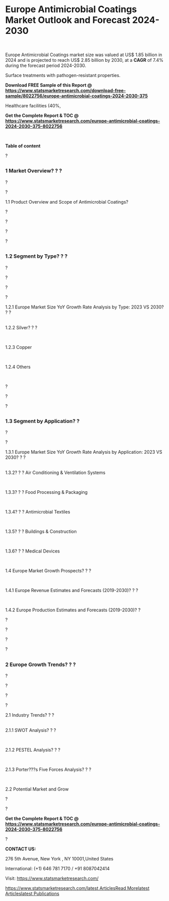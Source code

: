 <h1>Europe Antimicrobial Coatings Market Outlook and Forecast 2024-2030</h1><br/><p>Europe Antimicrobial Coatings market size was valued at US$ 1.85 billion in 2024 and is projected to reach US$ 2.85 billion by 2030, at a <strong>CAGR</strong> of 7.4% during the forecast period 2024-2030.</p>
 
 
 
 <p>Surface treatments with pathogen-resistant properties.</p>
 
 
 
 <p><strong>Download FREE Sample of this Report @ <a href="https://www.statsmarketresearch.com/download-free-sample/8022756/europe-antimicrobial-coatings-2024-2030-375">https://www.statsmarketresearch.com/download-free-sample/8022756/europe-antimicrobial-coatings-2024-2030-375</a></strong></p>
 
 
 
 <p>Healthcare facilities (40%,</p>
 
 
 
 <div><b>Get the Complete Report & TOC @ <a href="https://www.statsmarketresearch.com/europe-antimicrobial-coatings-2024-2030-375-8022756">https://www.statsmarketresearch.com/europe-antimicrobial-coatings-2024-2030-375-8022756</a></b></div>
 
 
 
 <p><br />
 
 <b>Table of content</b></p>
 
 
 
 <p>? </p>
 
 
 
 <h2><span style="font-size:16px"><strong>1 Market Overview? ? ? </strong></span></h2>
 
 
 
 <p>? </p>
 
 
 
 <p>? </p>
 
 
 
 <p>1.1 Product Overview and Scope of Antimicrobial Coatings? </p>
 
 
 
 <p>? </p>
 
 
 
 <p>? </p>
 
 
 
 <p>? </p>
 
 
 
 <p>? </p>
 
 
 
 <h2><strong><span style="font-size:16px">1.2 Segment by Type? ? ? </span></strong></h2>
 
 
 
 <p>? </p>
 
 
 
 <p>? </p>
 
 
 
 <p>? </p>
 
 
 
 <p>? </p>
 
 
 
 <p>1.2.1 Europe Market Size YoY Growth Rate Analysis by Type: 2023 VS 2030? ? ? <br />
 
 <br />
 
 1.2.2 Silver? ? ? <br />
 
 <br />
 
 1.2.3 Copper<br />
 
 <br />
 
 1.2.4 Others<br />
 
 <br />
 
 ? </p>
 
 
 
 <p>? </p>
 
 
 
 <p>? </p>
 
 
 
 <h2><span style="font-size:16px"><strong>1.3 Segment by Application? ? </strong></span></h2>
 
 
 
 <p>? </p>
 
 
 
 <p>? </p>
 
 
 
 <p>1.3.1 Europe Market Size YoY Growth Rate Analysis by Application: 2023 VS 2030? ? ? <br />
 
 <br />
 
 1.3.2? ? ? Air Conditioning & Ventilation Systems<br />
 
 <br />
 
 1.3.3? ? ? Food Processing & Packaging<br />
 
 <br />
 
 1.3.4? ? ? Antimicrobial Textiles<br />
 
 <br />
 
 1.3.5? ? ? Buildings & Construction<br />
 
 <br />
 
 1.3.6? ? ? Medical Devices<br />
 
 <br />
 
 1.4 Europe Market Growth Prospects? ? ? <br />
 
 <br />
 
 1.4.1 Europe Revenue Estimates and Forecasts (2019-2030)? ? ? <br />
 
 <br />
 
 1.4.2 Europe Production Estimates and Forecasts (2019-2030)? ? </p>
 
 
 
 <p>? </p>
 
 
 
 <p>? </p>
 
 
 
 <p>? </p>
 
 
 
 <p>? </p>
 
 
 
 <h2><span style="font-size:16px"><strong>2 Europe Growth Trends? ? ? </strong></span></h2>
 
 
 
 <p>? </p>
 
 
 
 <p>? </p>
 
 
 
 <p>? </p>
 
 
 
 <p>? </p>
 
 
 
 <p>2.1 Industry Trends? ? ? <br />
 
 <br />
 
 2.1.1 SWOT Analysis? ? ? <br />
 
 <br />
 
 2.1.2 PESTEL Analysis? ? ? <br />
 
 <br />
 
 2.1.3 Porter???s Five Forces Analysis? ? ? <br />
 
 <br />
 
 2.2 Potential Market and Grow</p>
 
 
 
 <p>? </p>
 
 
 
 <p>? </p>
 
 
 
 <div><b>Get the Complete Report & TOC @ <a href="https://www.statsmarketresearch.com/europe-antimicrobial-coatings-2024-2030-375-8022756">https://www.statsmarketresearch.com/europe-antimicrobial-coatings-2024-2030-375-8022756</a></b></div>
 
 
 
 <p>? </p>
 
 
 
 <p><b>CONTACT US:</b><br />
 
 276 5th Avenue, New York , NY 10001,United States<br />
 
 International: (+1) 646 781 7170 / +91 8087042414<br />
 
 Visit: <a href="https://www.statsmarketresearch.com/">https://www.statsmarketresearch.com/</a><br />
 
 <a href="https://gyeongbokgung.com">https://www.statsmarketresearch.com/</a><a href="https://hallyeomaritime.com">latest Articles</a><a href="https://jingwansa.com">Read More</a><a href="https://nguoiviet.jp/">latest Articles</a><a href="https://www.intelmarketresearch.com/">latest Publications</a></p>
